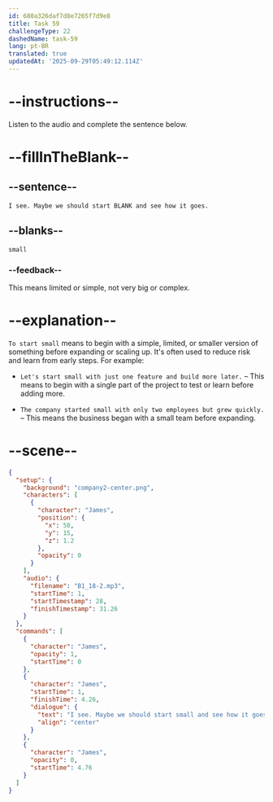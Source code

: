 ```yaml
---
id: 680a326daf7d8e7265f7d9e8
title: Task 59
challengeType: 22
dashedName: task-59
lang: pt-BR
translated: true
updatedAt: '2025-09-29T05:49:12.114Z'
---
```


<!-- (Audio) James: I see. Maybe we should start small and see how it goes. -->

# --instructions--

Listen to the audio and complete the sentence below.

# --fillInTheBlank--

## --sentence--

`I see. Maybe we should start BLANK and see how it goes.`

## --blanks--

`small`

### --feedback--

This means limited or simple, not very big or complex.

# --explanation--

`To start small` means to begin with a simple, limited, or smaller version of something before expanding or scaling up. It's often used to reduce risk and learn from early steps. For example:

- `Let's start small with just one feature and build more later.` – This means to begin with a single part of the project to test or learn before adding more.

- `The company started small with only two employees but grew quickly.` – This means the business began with a small team before expanding.

# --scene--

```json
{
  "setup": {
    "background": "company2-center.png",
    "characters": [
      {
        "character": "James",
        "position": {
          "x": 50,
          "y": 15,
          "z": 1.2
        },
        "opacity": 0
      }
    ],
    "audio": {
      "filename": "B1_18-2.mp3",
      "startTime": 1,
      "startTimestamp": 28,
      "finishTimestamp": 31.26
    }
  },
  "commands": [
    {
      "character": "James",
      "opacity": 1,
      "startTime": 0
    },
    {
      "character": "James",
      "startTime": 1,
      "finishTime": 4.26,
      "dialogue": {
        "text": "I see. Maybe we should start small and see how it goes.",
        "align": "center"
      }
    },
    {
      "character": "James",
      "opacity": 0,
      "startTime": 4.76
    }
  ]
}
```
